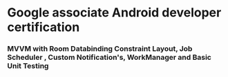 # Google associate Android developer certification
### MVVM with Room Databinding Constraint Layout, Job Scheduler , Custom Notification's, WorkManager and Basic Unit Testing
